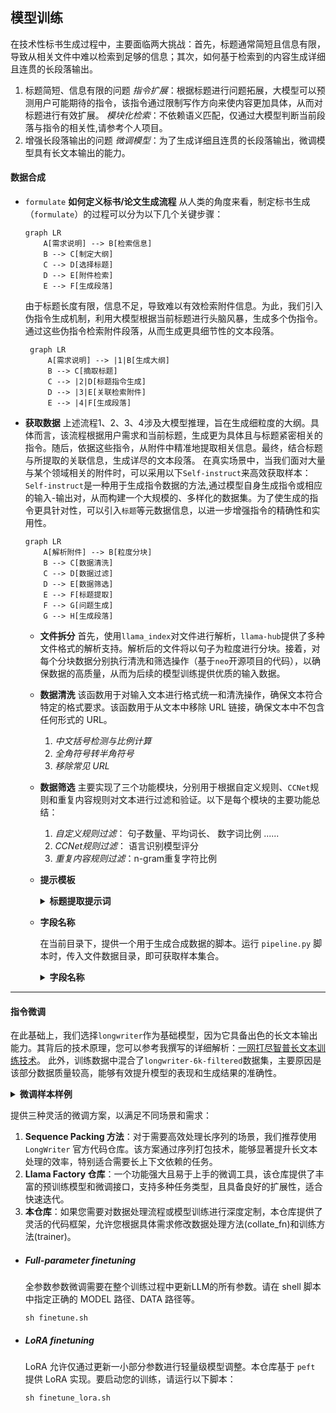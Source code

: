 ## 模型训练

在技术性标书生成过程中，主要面临两大挑战：首先，标题通常简短且信息有限，导致从相关文件中难以检索到足够的信息；其次，如何基于检索到的内容生成详细且连贯的长段落输出。

1. 标题简短、信息有限的问题
*指令扩展*：根据标题进行问题拓展，大模型可以预测用户可能期待的指令，该指令通过限制写作方向来使内容更加具体，从而对标题进行有效扩展。
*模块化检索*：不依赖语义匹配，仅通过大模型判断当前段落与指令的相关性,请参考个人项目。
2. 增强长段落输出的问题
*微调模型*：为了生成详细且连贯的长段落输出，微调模型具有长文本输出的能力。

#### **数据合成**

+ `formulate`
  **如何定义标书/论文生成流程**
  从人类的角度来看，制定标书生成（`formulate`）的过程可以分为以下几个关键步骤：
    ```mermaid
    graph LR
        A[需求说明] --> B[检索信息]
        B --> C[制定大纲]
        C --> D[选择标题]
        D --> E[附件检索]
        E --> F[生成段落]
    ```
  由于标题长度有限，信息不足，导致难以有效检索附件信息。为此，我们引入伪指令生成机制，利用大模型根据当前标题进行头脑风暴，生成多个伪指令。通过这些伪指令检索附件段落，从而生成更具细节性的文本段落。
   ```mermaid
    graph LR
        A[需求说明] --> |1|B[生成大纲]
        B --> C[摘取标题]
        C --> |2|D[标题指令生成]
        D --> |3|E[关联检索附件]
        E --> |4|F[生成段落]
   ```

+ **获取数据**
  上述流程1、2、3、4涉及大模型推理，旨在生成细粒度的大纲。具体而言，该流程根据用户需求和当前标题，生成更为具体且与标题紧密相关的指令。随后，依据这些指令，从附件中精准地提取相关信息。最终，结合标题与所提取的关联信息，生成详尽的文本段落。
  在真实场景中，当我们面对大量与某个领域相关的附件时，可以采用以下`Self-instruct`来高效获取样本：
  `Self-instruct`是一种用于生成指令数据的方法,通过模型自身生成指令或相应的输入-输出对，从而构建一个大规模的、多样化的数据集。为了使生成的指令更具针对性，可以引入`标题`等元数据信息，以进一步增强指令的精确性和实用性。
  ```mermaid
  graph LR
      A[解析附件] --> B[粒度分块]
      B --> C[数据清洗]
      C --> D[数据过滤]
      D --> E[数据筛选]
      E --> F[标题提取]
      F --> G[问题生成]
      G --> H[生成段落]
  ```
  + **文件拆分**
  首先，使用`llama_index`对文件进行解析，`llama-hub`提供了多种文件格式的解析支持。解析后的文件将以句子为粒度进行分块。接着，对每个分块数据分别执行清洗和筛选操作（基于`neo`开源项目的代码），以确保数据的高质量，从而为后续的模型训练提供优质的输入数据。

  + **数据清洗** 
  该函数用于对输入文本进行格式统一和清洗操作，确保文本符合特定的格式要求。该函数用于从文本中移除 URL 链接，确保文本中不包含任何形式的 URL。
    1. *中文括号检测与比例计算*
    2. *全角符号转半角符号*
    3. *移除常见 URL*

  + **数据筛选**
  主要实现了三个功能模块，分别用于根据自定义规则、`CCNet`规则和重复内容规则对文本进行过滤和验证。以下是每个模块的主要功能总结：
    1. *自定义规则过滤*： 句子数量、平均词长、 数字词比例  ......
    2. *CCNet规则过滤*： 语言识别模型评分
    3. *重复内容规则过滤*：n-gram重复字符比例

  + **提示模板**
    
    <details>
      <summary>
        <b>标题提取提示词</b>
      </summary>
    
    ```python
    """
    Context: {context_str}. 
    根据上下文中所有独特的实体、标题或主题，生成一个简洁的标题。
    Title: """
    ```
    
    <details>
      <summary>
        <b>指令生成提示词</b>
      </summary>
    
      ```python
      """
      {context_str}
      请针对这篇文章，提出{num_questions}个中文问题，保证问题多样性、尽可能覆盖全部内容，格式如下: "1: ", "2: ", ...
      """
      ```
    
    <details>
      <summary>
        <b>段落提示词</b>
      </summary>
    
      ```python
        """
        # 用户指令
           {instruction}
        # 给定标题：
           {title}
        # 任务:
           根据用户指令，生成一个详尽的段落，该段落需要详细阐述所提供的标题所涵盖的内容。
        # 参考信息
           [文档片段]({content}) 
        # 写作指南:
              步骤1: 构建一个连贯的段落，直接针对标题展开。
              步骤2: 在主体部分，需深度挖掘子标题的内涵，通过具体事例、数据或理论分析，增强论述的说服力和可读性。
              步骤3: 审阅段落，确保清晰、连贯，并紧扣子标题的重点。
        """     
      ```
    
  + **字段名称**
    
    在当前目录下，提供一个用于生成合成数据的脚本。运行 `pipeline.py` 脚本时，传入文件数据目录，即可获取样本集合。
    
      <details>
        <summary>
          <b>字段名称</b>
        </summary>
    
    ~~~python
    ```python
          {
              "instruction": "<具体指令>",
              "title": "<当前标题信息>",
              "content": "<检索相关信息或文件块信息>",
              "output": "<输出段落信息>"
          },
    ```
    ~~~
    
      微调数据的格式通常为`alpaca`或`sharegpt`，述字段格式进行转化。
      </details>

------

#### **指令微调**
在此基础上，我们选择`longwriter`作为基础模型，因为它具备出色的长文本输出能力。其背后的技术原理，您可以参考我撰写的详细解析：[一网打尽智普长文本训练技术](https://mp.weixin.qq.com/s/7vr-JalvF94fxevOIcZDYQ)。 此外，训练数据中混合了`longwriter-6k-filtered`数据集，主要原因是该部分数据质量较高，能够有效提升模型的表现和生成结果的准确性。

  <details>
    <summary>
        <b>微调样本样例</b>
    </summary>

```python
  [
    {
      "messages": [
            {
                "role": "user",
                "content": "我当前33岁，面部已出现大量雀斑，我推测这可能是遗传因素所致。我对此表示忧虑，雀斑的形成确有遗传倾向吗？有何治疗方法？"
            },
            {
                "role": "assistant",
                "content": "通常，雀斑的产生与体内内分泌失调及新陈代谢状态不佳有关，而非单纯的遗传因素。您与您的母亲在生活环境中以及日常习惯上的相似之处，可能共同促成了雀斑的生成。建议您注重规律作息，避免过度疲劳，减轻心理压力，并定期敷用面膜，以助于减轻雀斑的显现。"
            }
  ]
```
</details>

提供三种灵活的微调方案，以满足不同场景和需求：

1. **Sequence Packing 方法**：对于需要高效处理长序列的场景，我们推荐使用 `LongWriter` 官方代码仓库。该方案通过序列打包技术，能够显著提升长文本处理的效率，特别适合需要长上下文依赖的任务。
2. **Llama Factory 仓库**：一个功能强大且易于上手的微调工具，该仓库提供了丰富的预训练模型和微调接口，支持多种任务类型，且具备良好的扩展性，适合快速迭代。
3. **本仓库**：如果您需要对数据处理流程或模型训练进行深度定制，本仓库提供了灵活的代码框架，允许您根据具体需求修改数据处理方法(collate_fn)和训练方法(trainer)。

+ ##### Full-parameter finetuning

  全参数参数微调需要在整个训练过程中更新LLM的所有参数。请在 shell 脚本中指定正确的 MODEL 路径、DATA 路径等。

  ```shell
  sh finetune.sh
  ```

+ ##### LoRA finetuning

  LoRA 允许仅通过更新一小部分参数进行轻量级模型调整。本仓库基于 `peft` 提供 LoRA 实现。要启动您的训练，请运行以下脚本：

  ```shell
  sh finetune_lora.sh
  ```
